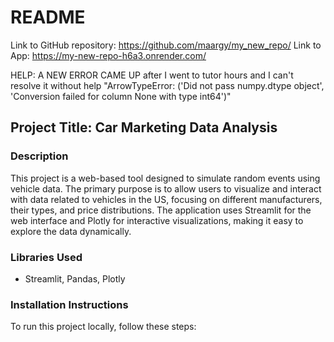 # README
Link to GitHub repository: https://github.com/maargy/my_new_repo/
Link to App: https://my-new-repo-h6a3.onrender.com/

HELP: A NEW ERROR CAME UP after I went to tutor hours and I can't resolve it without help "ArrowTypeError: ('Did not pass numpy.dtype object', 'Conversion failed for column None with type int64')"

## Project Title: Car Marketing Data Analysis

### Description
This project is a web-based tool designed to simulate random events using vehicle data. The primary purpose is to allow users to visualize and interact with data related to vehicles in the US, focusing on different manufacturers, their types, and price distributions. The application uses Streamlit for the web interface and Plotly for interactive visualizations, making it easy to explore the data dynamically.

### Libraries Used
- Streamlit, Pandas, Plotly

### Installation Instructions
To run this project locally, follow these steps:

